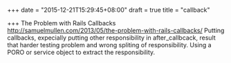 +++
date = "2015-12-21T15:29:45+08:00"
draft = true
title = "callback"

+++
The Problem with Rails Callbacks
http://samuelmullen.com/2013/05/the-problem-with-rails-callbacks/
Putting callbacks, expecially putting other responsibility in after_callbcack, result that harder testing problem and wrong spliting of responsibility. Using a PORO or service object to extract the responsibility.
